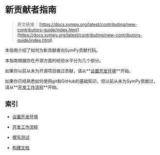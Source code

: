 # 新贡献者指南

> 原文链接：[https://docs.sympy.org/latest/contributing/new-contributors-guide/index.html](https://docs.sympy.org/latest/contributing/new-contributors-guide/index.html)

本指南介绍了如何为新贡献者向SymPy贡献代码。

本指南根据你在开源方面的经验水平分为几个部分。

如果你以前从未为开源项目做过贡献，请从**[设置开发环境](dev-setup.html)**开始。

如果你已经熟悉如何使用git和GitHub的基础知识，但以前从未为SymPy贡献过，请从**[开发工作流程](workflow-process.html)**开始。

## 索引

+   [设置开发环境](dev-setup.html)

+   [开发工作流程](workflow-process.html)

+   [撰写测试](writing-tests.html)

+   [构建文档](build-docs.html)
